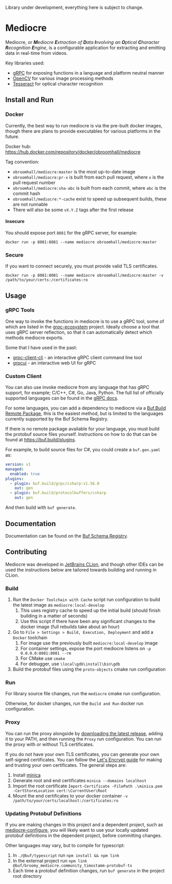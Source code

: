 Library under development, everything here is subject to change.

# Mediocre

Mediocre, or ***M**ediocre **E**xtraction of **D**ata **I**nvolving an **O**ptical **C**haracter **R**ecognition 
**E**ngine*, is a configurable application for extracting and emitting data in real-time from videos.

Key libraries used:
- [gRPC](https://github.com/grpc/grpc) for exposing functions in a language and platform neutral manner
- [OpenCV](https://github.com/opencv/opencv) for various image processing methods
- [Tesseract](https://github.com/tesseract-ocr/tesseract) for optical character recognition

## Install and Run

### Docker

Currently, the best way to run mediocre is via the pre-built docker images, though there are plans to provide 
executables for various platforms in the future.

Docker hub: https://hub.docker.com/repository/docker/obroomhall/mediocre

Tag convention:
- `obroomhall/mediocre:master` is the most up-to-date image
- `obroomhall/mediocre:pr-x` is built from each pull request, where `x` is the pull request number
- `obroomhall/mediocre:sha-abc` is built from each commit, where `abc` is the commit hash
- `obroomhall/mediocre:*-cache` exist to speed up subsequent builds, these are not runnable
- There will also be some `vX.Y.Z` tags after the first release

#### Insecure

You should expose port `8081` for the gRPC server, for example:

```commandline
docker run -p 8081:8081 --name mediocre obroomhall/mediocre:master
```

### Secure

If you want to connect securely, you must provide valid TLS certificates.

```commandline
docker run -p 8081:8081 --name mediocre obroomhall/mediocre:master -v /path/to/your/certs:/certificates:ro
```

## Usage

### gRPC Tools

One way to invoke the functions in mediocre is to use a gRPC tool, some of which are listed in the 
[grpc-ecosystem](https://github.com/grpc-ecosystem/awesome-grpc#tools) project. Ideally choose a tool that uses gRPC
server reflection, so that it can automatically detect which methods mediocre exports.

Some that I have used in the past:
- [grpc-client-cli](https://github.com/vadimi/grpc-client-cli) - an interactive gRPC client command line tool
- [grpcui](https://github.com/fullstorydev/grpcui) - an interactive web UI for gRPC

### Custom Client

You can also use invoke mediocre from any language that has gRPC support, for example; C/C++, C#, Go, Java, Python. 
The full list of officially supported languages can be found in the [gRPC docs](https://grpc.io/docs/).

For some languages, you can add a dependency to mediocre via a 
[Buf.Build Remote Package](https://buf.build/broomy/mediocre/assets), this is the easiest method, but is limited to
the languages currently supported by the Buf Schema Registry.

If there is no remote package available for your language, you must build the protobuf source files yourself.
Instructions on how to do that can be found at https://buf.build/plugins.

For example, to build source files for C#, you could create a `buf.gen.yaml` as:
```yaml
version: v1
managed:
  enabled: true
plugins:
  - plugin: buf.build/grpc/csharp:v1.56.0
    out: gen
  - plugin: buf.build/protocolbuffers/csharp
    out: gen
```

And then build with `buf generate`.

## Documentation

Documentation can be found on the [Buf Schema Registry](https://buf.build/broomy/mediocre).

## Contributing

Mediocre was developed in [JetBrains CLion](https://www.jetbrains.com/clion/), and though other IDEs can be used the
instructions below are tailored towards building and running in CLion.

### Build

1. Run the `Docker Toolchain with Cache` script run configuration to build the latest image as `mediocre:local-develop`
   1. This uses registry cache to speed up the initial build (should finish building in a matter of seconds)
   2. Use this script if there have been any significant changes to the docker image (full rebuilds take about an hour)
2. Go to `File > Settings > Build, Execution, Deployment` and add a `Docker` toolchain
   1. For image use the previously built `mediocre:local-develop` image
   2. For container settings, expose the port mediocre listens on `-p 0.0.0.0:8081:8081 --rm`
   3. For CMake use `cmake`
   4. For debugger, use `\local\gdb\install\bin\gdb`
3. Build the protobuf files using the `proto-objects` cmake run configuration

### Run

For library source file changes, run the `mediocre` cmake run configuration.

Otherwise, for docker changes, run the `Build and Run` docker run configuration.

### Proxy

You can run the proxy alongside by [downloading the latest release](https://github.com/improbable-eng/grpc-web/releases),
adding it to your PATH, and then running the `Proxy` run configuration. You can run the proxy with or without TLS certificates.

If you do not have your own TLS certificates, you can generate your own self-signed certificates. You can follow the
[Let's Encrypt guide](https://letsencrypt.org/docs/certificates-for-localhost/) for making and trusting your own
certificates. The general steps are:
1. Install [minica](https://github.com/jsha/minica)
2. Generate root and end certificates `minica --domains localhost`
3. Import the root certificate `Import-Certificate -FilePath .\minica.pem -CertStoreLocation cert:\CurrentUser\Root`
4. Mount the end certificates to your docker container `-v /path/to/your/certs/localhost:/certificates:ro`

### Updating Protobuf Definitions

If you are making changes in this project and a dependent project, such as [mediocre-configure](https://github.com/obroomhall/mediocre-configure),
you will likely want to use your locally updated protobuf definitions in the dependent project, before committing changes.

Other languages may vary, but to compile for typescript:
1. In `./@buf/typescript` run `npm install && npm link`
2. In the external project run `npm link @buf/broomy_mediocre.community_timostamm-protobuf-ts`
3. Each time a protobuf definition changes, run `buf generate` in the project root directory

